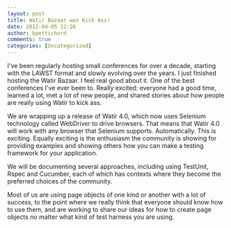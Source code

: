 ```yaml
---
layout: post
title: Watir Bazaar was Kick Ass!
date: 2012-04-05 12:26
author: bpettichord
comments: true
categories: [Uncategorized]
---
```

<p>I've been regularly hosting small conferences for over a decade, starting with the LAWST format and slowly evolving over the years. I just finished hosting the Watir Bazaar. I feel real good about it. One of the best conferences I've ever been to. Really excited: everyone had a good time, learned a lot, met a lot of new people, and shared stories about how people are really using Watir to kick ass.</p><p>We are wrapping up a release of Watir 4.0, which now uses Selenium technology called WebDriver to drive browsers. That means that Watir 4.0 will work with any browser that Selenium supports. Automatically. This is exciting. Equally exciting is the enthusiasm the community is showing for providing examples and showing others how you can make a testing framework for your application.</p><p>We will be documenting several approaches, including using TestUnit, Rspec and Cucumber, each of which has contexts where they become the preferred choices of the community.</p><p>Most of us are using page objects of one kind or another with a lot of success, to the point where we really think that everyone should know how to use them, and are working to share our ideas for how to create page objects no matter what kind of test harness you are using.</p>
